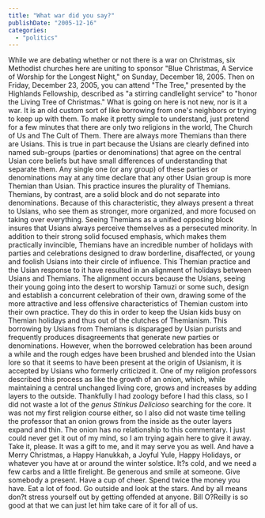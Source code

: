 ```yaml
---
title: "What war did you say?"
publishDate: "2005-12-16"
categories: 
  - "politics"
---
```


While we are debating whether or not there is a war on Christmas, six Methodist churches here are uniting to sponsor "Blue Christmas, A Service of Worship for the Longest Night," on Sunday, December 18, 2005. Then on Friday, December 23, 2005, you can attend "The Tree," presented by the Highlands Fellowship, described as "a stirring candlelight service" to "honor the Living Tree of Christmas." What is going on here is not new, nor is it a war. It is an old custom sort of like borrowing from one's neighbors or trying to keep up with them. To make it pretty simple to understand, just pretend for a few minutes that there are only two religions in the world, The Church of Us and The Cult of Them. There are always more Themians than there are Usians. This is true in part because the Usians are clearly defined into named sub-groups (parties or denominations) that agree on the central Usian core beliefs but have small differences of understanding that separate them. Any single one (or any group) of these parties or denominations may at any time declare that any other Usian group is more Themian than Usian. This practice insures the plurality of Themians. Themians, by contrast, are a solid block and do not separate into denominations. Because of this characteristic, they always present a threat to Usians, who see them as stronger, more organized, and more focused on taking over everything. Seeing Themians as a unified opposing block insures that Usians always perceive themselves as a persecuted minority. In addition to their strong solid focused emphasis, which makes them practically invincible, Themians have an incredible number of holidays with parties and celebrations designed to draw borderline, disaffected, or young and foolish Usians into their circle of influence. This Themian practice and the Usian response to it have resulted in an alignment of holidays between Usians and Themians. The alignment occurs because the Usians, seeing their young going into the desert to worship Tamuzi or some such, design and establish a concurrent celebration of their own, drawing some of the more attractive and less offensive characteristics of Themian custom into their own practice. They do this in order to keep the Usian kids busy on Themian holidays and thus out of the clutches of Themianism. This borrowing by Usians from Themians is disparaged by Usian purists and frequently produces disagreements that generate new parties or denominations. However, when the borrowed celebration has been around a while and the rough edges have been brushed and blended into the Usian lore so that it seems to have been present at the origin of Usianism, it is accepted by Usians who formerly criticized it. One of my religion professors described this process as like the growth of an onion, which, while maintaining a central unchanged living core, grows and increases by adding layers to the outside. Thankfully I had zoology before I had this class, so I did not waste a lot of the _genus Stinkus Delicioso_ searching for the core. It was not my first religion course either, so I also did not waste time telling the professor that an onion grows from the inside as the outer layers expand and thin. The onion has no relationship to this commentary. I just could never get it out of my mind, so I am trying again here to give it away. Take it, please. It was a gift to me, and it may serve you as well. And have a Merry Christmas, a Happy Hanukkah, a Joyful Yule, Happy Holidays, or whatever you have at or around the winter solstice. It?s cold, and we need a few carbs and a little firelight. Be generous and smile at someone. Give somebody a present. Have a cup of cheer. Spend twice the money you have. Eat a lot of food. Go outside and look at the stars. And by all means don?t stress yourself out by getting offended at anyone. Bill O?Reilly is so good at that we can just let him take care of it for all of us.
